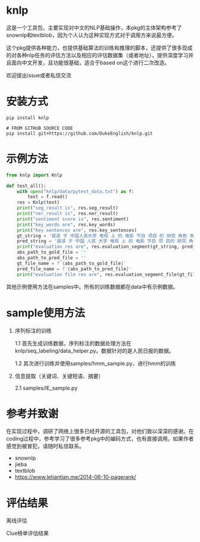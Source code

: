 # knlp

这是一个工具包，主要实现对中文的NLP基础操作，本pkg的主体架构参考了snownlp和textblob，因为个人认为这种实现方式对于调用方来说最方便。

这个pkg提供各种能力，也提供基础算法的训练和推理的脚本，还提供了很多现成的对各种nlp任务的评估方法以及相应的评估数据集（或者地址），提供深度学习并且面向中文开发，且功能很基础，适合于based on这个进行二次改造。

欢迎提出issue或者私信交流

# 安装方式
```
pip install knlp

# FROM GITHUB SOURCE CODE
pip install git+https://github.com/DukeEnglish/knlp.git
```
# 示例方法
```python
from knlp import Knlp

def test_all():
    with open("knlp/data/pytest_data.txt") as f:
        text = f.read()
    res = Knlp(text)
    print("seg_result is", res.seg_result)
    print("ner_result is", res.ner_result)
    print("sentiment score is", res.sentiment)
    print("key_words are", res.key_words)
    print("key sentences are", res.key_sentences)
    gt_string = '就读 于 中国人民大学 电视 上 的 电影 节目 项目 的 研究 角色 本人 将 会 参与 配音'
    pred_string = '就读 于 中国 人民 大学 电视 上 的 电影 节目 项 目的 研究 角色 本人 将 会 参与 配音'
    print("evaluation res are", res.evaluation_segment(gt_string, pred_string))
    abs_path_to_gold_file = ''
    abs_path_to_pred_file = ''
    gt_file_name = f'{abs_path_to_gold_file}'
    pred_file_name = f'{abs_path_to_pred_file}'
    print("evaluation file res are", res.evaluation_segment_file(gt_file_name, pred_file_name))
```
其他示例使用方法在samples中。所有的训练数据都在data中有示例数据。

# sample使用方法
1. 序列标注的训练
    
    1.1 首先生成训练数据，序列标注的数据处理方法在knlp/seq_labeling/data_helper.py。数据针对的是人民日报的数据。
    
    1.2 其次进行训练并使用samples/hmm_sample.py，进行hmm的训练
2. 信息提取（关键词、关键短语、摘要）
    
    2.1 samples/IE_sample.py



# 参考并致谢
在实现过程中，调研了网络上很多已经开源的工具包，对他们致以深深的感谢。在coding过程中，参考学习了很多参考pkg中的编码方式，也有直接调用。如果作者感觉到被冒犯，请随时私信联系。

- snownlp
- jieba
- textblob
- https://www.letiantian.me/2014-06-10-pagerank/

# 评估结果
离线评估

Clue榜单评估结果

